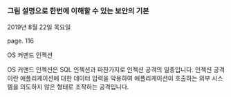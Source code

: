 ### 그림 설명으로 한번에 이해할 수 있는 보안의 기본

2019년 8월 22일 목요일

page. 116

OS 커맨드 인젝션

OS 커맨드 인젝션은 SQL 인젝션과 마찬가지로 인젝션 공격의 일종입니다. 인젝션 공격이란 애플리케이션에 대한 데이터 입력을 악용하여 애플리케이션이 호출하는 외부 시스템을 의도하지 않은 형태로 조작하는 공격입니다.